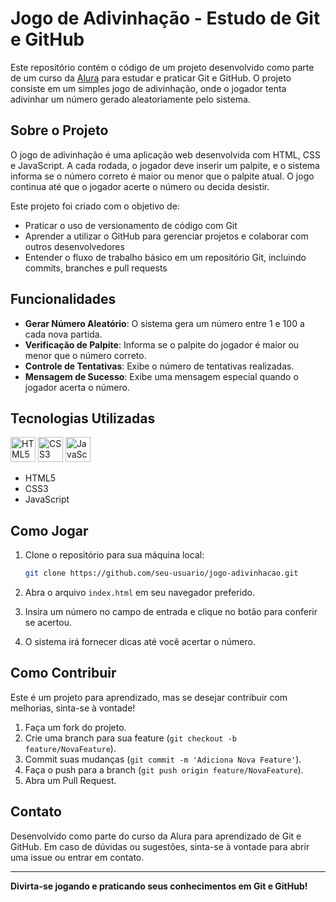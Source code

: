# Jogo de Adivinhação - Estudo de Git e GitHub

Este repositório contém o código de um projeto desenvolvido como parte de um curso da [Alura](https://www.alura.com.br/) para estudar e praticar Git e GitHub. O projeto consiste em um simples jogo de adivinhação, onde o jogador tenta adivinhar um número gerado aleatoriamente pelo sistema.

## Sobre o Projeto

O jogo de adivinhação é uma aplicação web desenvolvida com HTML, CSS e JavaScript. A cada rodada, o jogador deve inserir um palpite, e o sistema informa se o número correto é maior ou menor que o palpite atual. O jogo continua até que o jogador acerte o número ou decida desistir.

Este projeto foi criado com o objetivo de:
- Praticar o uso de versionamento de código com Git
- Aprender a utilizar o GitHub para gerenciar projetos e colaborar com outros desenvolvedores
- Entender o fluxo de trabalho básico em um repositório Git, incluindo commits, branches e pull requests

## Funcionalidades

- **Gerar Número Aleatório**: O sistema gera um número entre 1 e 100 a cada nova partida.
- **Verificação de Palpite**: Informa se o palpite do jogador é maior ou menor que o número correto.
- **Controle de Tentativas**: Exibe o número de tentativas realizadas.
- **Mensagem de Sucesso**: Exibe uma mensagem especial quando o jogador acerta o número.

## Tecnologias Utilizadas

<p align="left">
  <img src="https://cdn.jsdelivr.net/gh/devicons/devicon/icons/html5/html5-original.svg" width="40" height="40" alt="HTML5 Logo"/>
  <img src="https://cdn.jsdelivr.net/gh/devicons/devicon/icons/css3/css3-original.svg" width="40" height="40" alt="CSS3 Logo"/>
  <img src="https://cdn.jsdelivr.net/gh/devicons/devicon/icons/javascript/javascript-original.svg" width="40" height="40" alt="JavaScript Logo"/>
</p>

- HTML5
- CSS3
- JavaScript

## Como Jogar

1. Clone o repositório para sua máquina local:
    ```bash
    git clone https://github.com/seu-usuario/jogo-adivinhacao.git
    ```

2. Abra o arquivo `index.html` em seu navegador preferido.

3. Insira um número no campo de entrada e clique no botão para conferir se acertou.

4. O sistema irá fornecer dicas até você acertar o número.

## Como Contribuir

Este é um projeto para aprendizado, mas se desejar contribuir com melhorias, sinta-se à vontade!

1. Faça um fork do projeto.
2. Crie uma branch para sua feature (`git checkout -b feature/NovaFeature`).
3. Commit suas mudanças (`git commit -m 'Adiciona Nova Feature'`).
4. Faça o push para a branch (`git push origin feature/NovaFeature`).
5. Abra um Pull Request.

## Contato

Desenvolvido como parte do curso da Alura para aprendizado de Git e GitHub. Em caso de dúvidas ou sugestões, sinta-se à vontade para abrir uma issue ou entrar em contato.

---

**Divirta-se jogando e praticando seus conhecimentos em Git e GitHub!**
